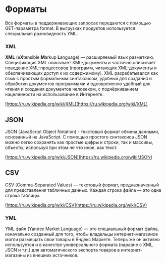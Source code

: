 # Форматы

Все форматы в поддерживающих запросах передаются с помощью GET-параметра format. В выгрузках продуктов используется специальная разновидность YML.

### XML

**XML** \(e**X**tensible **M**arkup **L**anguage\) — расширяемый язык разметкию. Спецификация XML описывает XML-документы и частично описывает поведение XML-процессоров \(программ, читающих XML-документы и обеспечивающих доступ к их содержимому\). XML разрабатывался как язык с простым формальным синтаксисом, удобный для создания и обработки документов программами и одновременно удобный для чтения и создания документов человеком, с подчёркиванием нацеленности на использование в Интернете.

[https://ru.wikipedia.org/wiki/XML](https://ru.wikipedia.org/wiki/XML)

## JSON

JSON \(JavaScript Object Notation\) - текстовый формат обмена данными, основанный на JavaScript. С помощью простого синтаксиса JSON можно легко сохранять как простые цифры и строки, так и массивы, объекты, используя при этом не что иное, как текст.

[https://ru.wikipedia.org/wiki/JSON](https://ru.wikipedia.org/wiki/JSON)

## CSV

CSV \(Comma-Separated Values\) — текстовый формат, предназначенный для представления табличных данных. Каждая строка файла — это одна строка таблицы.

[https://ru.wikipedia.org/wiki/CSV](https://ru.wikipedia.org/wiki/CSV)

### YML

YML файл \(Yandex Market Language\) — это специальный формат файла, изначально созданный для того, чтобы владельцы интернет-магазинов могли размещать свои товары в Яндекс Маркете. Теперь же он активно используется и в качестве универсального формата \(наравне с XML, JSON и т.п.\) для автоматического экспорта товаров в интернет-магазины из внешних источников.

